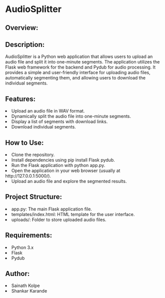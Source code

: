 # AudioSplitter
## Overview:
## Description:

AudioSplitter is a Python web application that allows users to upload an audio file and split it into one-minute segments. The application utilizes the Flask web framework for the backend and Pydub for audio processing. It provides a simple and user-friendly interface for uploading audio files, automatically segmenting them, and allowing users to download the individual segments.

## Features:

<li> Upload an audio file in WAV format.</li>
<li> Dynamically split the audio file into one-minute segments. </li>
<li> Display a list of segments with download links.</li>
<li> Download individual segments.</li>

## How to Use:

<li> Clone the repository.</li>
<li> Install dependencies using pip install Flask pydub.</li>
<li> Run the Flask application with python app.py.</li>
<li> Open the application in your web browser (usually at http://127.0.0.1:5000/).</li>
<li> Upload an audio file and explore the segmented results.</li>

## Project Structure:

<li> app.py: The main Flask application file.</li>
<li> templates/index.html: HTML template for the user interface. </li>
<li> uploads/: Folder to store uploaded audio files.</li>

## Requirements:

<li> Python 3.x </li>
<li> Flask </li>
<li> Pydub </li>

## Author:

<li> Sainath Kolpe </li>
<li> Shankar Karande </li>
